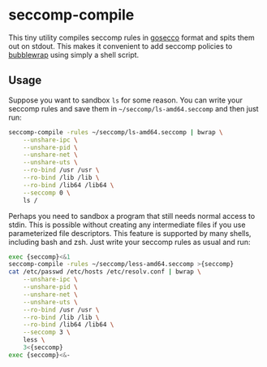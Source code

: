 # seccomp-compile

This tiny utility compiles seccomp rules in [gosecco](https://github.com/twtiger/gosecco) format and spits them out on stdout. This makes it convenient to add seccomp policies to [bubblewrap](https://github.com/projectatomic/bubblewrap) using simply a shell script.

## Usage
Suppose you want to sandbox `ls` for some reason. You can write your seccomp rules and save them in `~/seccomp/ls-amd64.seccomp` and then just run:
```sh
seccomp-compile -rules ~/seccomp/ls-amd64.seccomp | bwrap \
    --unshare-ipc \
    --unshare-pid \
    --unshare-net \
    --unshare-uts \
    --ro-bind /usr /usr \
    --ro-bind /lib /lib \
    --ro-bind /lib64 /lib64 \
    --seccomp 0 \
    ls /
```

Perhaps you need to sandbox a program that still needs normal access to stdin. This is possible without creating any intermediate files if you use parameterized file descriptors. This feature is supported by many shells, including bash and zsh. Just write your seccomp rules as usual and run:
```sh
exec {seccomp}<&1
seccomp-compile -rules ~/seccomp/less-amd64.seccomp >{seccomp}
cat /etc/passwd /etc/hosts /etc/resolv.conf | bwrap \
    --unshare-ipc \
    --unshare-pid \
    --unshare-net \
    --unshare-uts \
    --ro-bind /usr /usr \
    --ro-bind /lib /lib \
    --ro-bind /lib64 /lib64 \
    --seccomp 3 \
    less \
    3<{seccomp}
exec {seccomp}<&-
```

